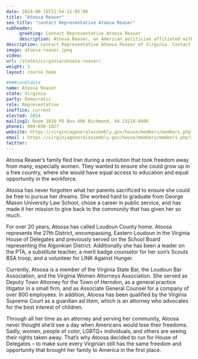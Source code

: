 ```yaml
---
date: 2024-06-18T11:54:12-05:00
title: "Atoosa Reaser"
seo_title: "contact Representative Atoosa Reaser"
subheader:
     greeting: Contact Representative Atoosa Reaser
     description: Atoosa Reaser, an American politician affiliated with the Democratic Party, is a member of the Virginia House of Delegates, representing District 27. She assumed office on January 10, 2024.
description: Contact Representative Atoosa Reaser of Virginia. Contact information for Atoosa Reaser includes email address, phone number, and mailing address.
image: atoosa-reaser.jpeg
video:
url: /states/virginia/atoosa-reaser/
weight: 1
layout: course_home

####candidate
name: Atoosa Reaser
state: Virginia
party: Democratic
role: Representative
inoffice: current
elected: 2024
mailing1: Room 1016 PO Box 406 Richmond, VA 23218-0406
phone1: 804-698-1027
website: https://virginiageneralassembly.gov/house/members/members.php?id=H0380/
email : https://virginiageneralassembly.gov/house/members/members.php?id=H0380/
twitter: 
---
```

Atoosa Reaser’s family fled Iran during a revolution that took freedom away from many, especially women. They wanted to ensure she could grow up in a free country, where she would have equal access to education and equal opportunity in the workforce.

Atoosa has never forgotten what her parents sacrificed to ensure she could be free to pursue her dreams. She worked hard to graduate from George Mason University Law School, chose a career in public service, and has made it her mission to give back to the community that has given her so much.

For over 20 years, Atoosa has called Loudoun County home. Atoosa represents the 27th District, encompassing, Eastern Loudoun in the Virginia House of Delegates and previously served on the School Board representing the Algonkian District. Additionally she has been a leader on the PTA, a substitute teacher, a merit badge counselor for her son’s Scouts BSA troop, and a volunteer for LINK Against Hunger.

Currently, Atoosa is a member of the Virginia State Bar, the Loudoun Bar Association, and the Virginia Women Attorneys Association. She served as Deputy Town Attorney for the Town of Herndon, as a general practice litigator in a small firm, and as Associate General Counsel for a company of over 800 employees. In addition, Atoosa has been qualified by the Virginia Supreme Court as a guardian ad litem, which is an attorney who advocates for the best interest of children.

Through all her time as an attorney and serving her community, Atoosa never thought she’d see a day when Americans would lose their freedoms. Sadly, women, people of color, LGBTQ+ individuals, and others are seeing their rights taken away. That’s why Atoosa decided to run for House of Delegates – to make sure every Virginian still has the same freedom and opportunity that brought her family to America in the first place.
